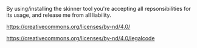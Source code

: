By using/installing the skinner tool you're accepting all repsonsibilities for its usage, and release me from all liability.

https://creativecommons.org/licenses/by-nd/4.0/

https://creativecommons.org/licenses/by-nd/4.0/legalcode
